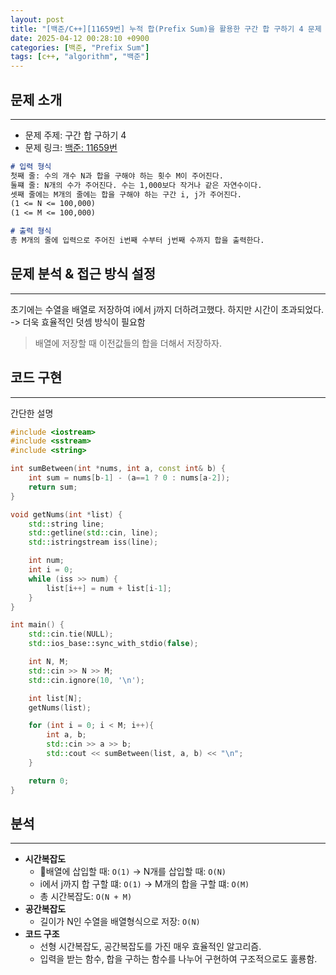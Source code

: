 ```yaml
---
layout: post
title: "[백준/C++][11659번] 누적 합(Prefix Sum)을 활용한 구간 합 구하기 4 문제 풀이"
date: 2025-04-12 00:28:10 +0900
categories: [백준, "Prefix Sum"]
tags: [c++, "algorithm", "백준"]
---
```


## 문제 소개
---
* 문제 주제: 구간 합 구하기 4
* 문제 링크: [백준: 11659번](https://www.acmicpc.net/problem/11659)

```md
# 입력 형식
첫째 줄: 수의 개수 N과 합을 구해야 하는 횟수 M이 주어진다.
둘쨰 줄: N개의 수가 주어진다. 수는 1,000보다 작거나 같은 자연수이다.
셋째 줄에는 M개의 줄에는 합을 구해야 하는 구간 i, j가 주어진다.
(1 <= N <= 100,000)
(1 <= M <= 100,000)

# 출력 형식
총 M개의 줄에 입력으로 주어진 i번째 수부터 j번째 수까지 합을 출력한다.
```

## 문제 분석 & 접근 방식 설정
---
초기에는 수열을 배열로 저장하여 i에서 j까지 더하려고했다. 하지만 시간이 초과되었다.
-> 더욱 효율적인 덧셈 방식이 필요함

> 배열에 저장할 때 이전값들의 합을 더해서 저장하자.

## 코드 구현
---
간단한 설명

```cpp
#include <iostream>
#include <sstream>
#include <string>

int sumBetween(int *nums, int a, const int& b) {
    int sum = nums[b-1] - (a==1 ? 0 : nums[a-2]);
    return sum;
}

void getNums(int *list) {
    std::string line;
    std::getline(std::cin, line);
    std::istringstream iss(line);

    int num;
    int i = 0;
    while (iss >> num) {
        list[i++] = num + list[i-1];
    }
}

int main() {
    std::cin.tie(NULL);
    std::ios_base::sync_with_stdio(false);

    int N, M;
    std::cin >> N >> M;
    std::cin.ignore(10, '\n');

    int list[N];
    getNums(list);

    for (int i = 0; i < M; i++){
        int a, b;
        std::cin >> a >> b;
        std::cout << sumBetween(list, a, b) << "\n";
    }

    return 0;
}

```

## 분석
---
- **시간복잡도**
	- 배열에 삽입할 때: `O(1)` -> N개를 삽입할 때: `O(N)`
	- i에서 j까지 합 구할 떄: `O(1)` -> M개의 합을 구할 떄: `O(M)`
	- 총 시간복잡도: `O(N + M)`
- **공간복잡도**
	- 길이가 N인 수열을 배열형식으로 저장: `O(N)`
- **코드 구조**
	- 선형 시간복잡도, 공간복잡도를 가진 매우 효율적인 알고리즘.
	- 입력을 받는 함수, 합을 구하는 함수를 나누어 구현하여 구조적으로도 훌룡함.
